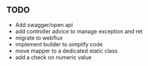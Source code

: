 ## TODO 
* Add swagger/open api 
* add controller advice to manage exception and ret
* migrate to webflux
* implement builder to simplify code
* move mapper to a dedicated static class
* add a check on numeric value